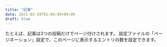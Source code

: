 ```yaml
---
title: "記事"
date: 2021-03-29T01:04:59+09:00
draft: true
---
```

たとえば、記事は3つの投稿だけでページ付けされます。 設定ファイルの「ページネーション」設定で、このページに表示するエントリの数を設定できます。